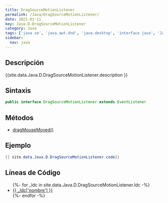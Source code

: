 ```yaml
---
title: DragSourceMotionListener
permalink: /Java/DragSourceMotionListener/
date: 2021-01-11
key: Java.D.DragSourceMotionListener
category: Java
tags: ['java se', 'java.awt.dnd', 'java.desktop', 'interface java', 'Java 1.4']
sidebar: 
  nav: java
---
```


## Descripción
{{site.data.Java.D.DragSourceMotionListener.description }}

## Sintaxis
~~~java
public interface DragSourceMotionListener extends EventListener
~~~

## Métodos
* [dragMouseMoved()](/Java/DragSourceMotionListener/dragMouseMoved)

## Ejemplo
~~~java
{{ site.data.Java.D.DragSourceMotionListener.code}}
~~~

## Líneas de Código
<ul>
{%- for _ldc in site.data.Java.D.DragSourceMotionListener.ldc -%}
   <li>
       <a href="{{_ldc['url'] }}">{{ _ldc['nombre'] }}</a>
   </li>
{%- endfor -%}
</ul>
